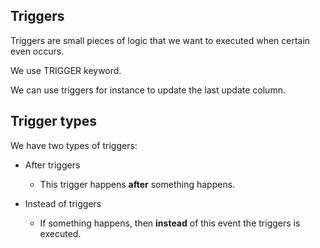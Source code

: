 ﻿## Triggers

Triggers are small pieces of logic that we want to executed when certain even occurs.

We use TRIGGER keyword.

We can use triggers for instance to update the last update column.

## Trigger types

We have two types of triggers:
- After triggers
	- This trigger happens **after** something happens.

- Instead of triggers
	- If something happens, then **instead** of this event the triggers is executed.